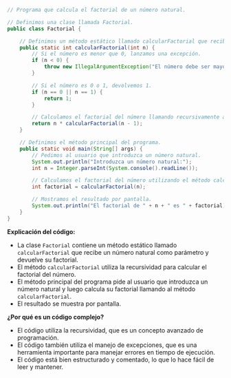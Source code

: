 ```java
// Programa que calcula el factorial de un número natural.

// Definimos una clase llamada Factorial.
public class Factorial {

    // Definimos un método estático llamado calcularFactorial que recibe un número natural como parámetro y devuelve su factorial.
    public static int calcularFactorial(int n) {
        // Si el número es menor que 0, lanzamos una excepción.
        if (n < 0) {
            throw new IllegalArgumentException("El número debe ser mayor o igual que 0.");
        }

        // Si el número es 0 o 1, devolvemos 1.
        if (n == 0 || n == 1) {
            return 1;
        }

        // Calculamos el factorial del número llamando recursivamente al método calcularFactorial.
        return n * calcularFactorial(n - 1);
    }

    // Definimos el método principal del programa.
    public static void main(String[] args) {
        // Pedimos al usuario que introduzca un número natural.
        System.out.println("Introduzca un número natural:");
        int n = Integer.parseInt(System.console().readLine());

        // Calculamos el factorial del número utilizando el método calcularFactorial.
        int factorial = calcularFactorial(n);

        // Mostramos el resultado por pantalla.
        System.out.println("El factorial de " + n + " es " + factorial);
    }
}
```

**Explicación del código:**

* La clase `Factorial` contiene un método estático llamado `calcularFactorial` que recibe un número natural como parámetro y devuelve su factorial.
* El método `calcularFactorial` utiliza la recursividad para calcular el factorial del número.
* El método principal del programa pide al usuario que introduzca un número natural y luego calcula su factorial llamando al método `calcularFactorial`.
* El resultado se muestra por pantalla.

**¿Por qué es un código complejo?**

* El código utiliza la recursividad, que es un concepto avanzado de programación.
* El código también utiliza el manejo de excepciones, que es una herramienta importante para manejar errores en tiempo de ejecución.
* El código está bien estructurado y comentado, lo que lo hace fácil de leer y mantener.